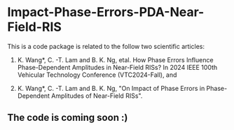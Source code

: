 # Impact-Phase-Errors-PDA-Near-Field-RIS

This is a code package is related to the follow two scientific articles:

1) K. Wang*, C. -T. Lam and B. K. Ng, etal. How Phase Errors Influence Phase-Dependent Amplitudes in Near-Field RISs? In 2024 IEEE 100th Vehicular Technology Conference (VTC2024-Fall), and

2) K. Wang*, C. -T. Lam and B. K. Ng, "On Impact of Phase Errors in Phase-Dependent Amplitudes of Near-Field RISs".

## The code is coming soon :)
